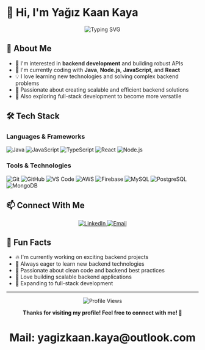 # 👋 Hi, I'm Yağız Kaan Kaya

<div align="center">
  <img src="https://readme-typing-svg.herokuapp.com?font=Fira+Code&weight=500&size=28&pause=1000&color=3B82F6&center=true&vCenter=true&width=435&lines=Backend+Developer;Java+%7C+Node.js+%7C+Databases;Passionate+about+coding" alt="Typing SVG" />
</div>

## 🚀 About Me

- 👀 I'm interested in **backend development** and building robust APIs
- 🌱 I'm currently coding with **Java**, **Node.js**, **JavaScript**, and **React**
- 💡 I love learning new technologies and solving complex backend problems
- 🎯 Passionate about creating scalable and efficient backend solutions
- 🔄 Also exploring full-stack development to become more versatile

## 🛠️ Tech Stack

### Languages & Frameworks

![Java](https://img.shields.io/badge/Java-ED8B00?style=for-the-badge&logo=openjdk&logoColor=white)
![JavaScript](https://img.shields.io/badge/JavaScript-F7DF1E?style=for-the-badge&logo=javascript&logoColor=black)
![TypeScript](https://img.shields.io/badge/TypeScript-007ACC?style=for-the-badge&logo=typescript&logoColor=white)
![React](https://img.shields.io/badge/React-20232A?style=for-the-badge&logo=react&logoColor=61DAFB)
![Node.js](https://img.shields.io/badge/Node.js-43853D?style=for-the-badge&logo=node.js&logoColor=white)

### Tools & Technologies

![Git](https://img.shields.io/badge/Git-F05032?style=for-the-badge&logo=git&logoColor=white)
![GitHub](https://img.shields.io/badge/GitHub-100000?style=for-the-badge&logo=github&logoColor=white)
![VS Code](https://img.shields.io/badge/VS_Code-007ACC?style=for-the-badge&logo=visual-studio-code&logoColor=white)
![AWS](https://img.shields.io/badge/AWS-FF9900?style=for-the-badge&logo=amazon-aws&logoColor=white)
![Firebase](https://img.shields.io/badge/Firebase-FFCA28?style=for-the-badge&logo=firebase&logoColor=black)
![MySQL](https://img.shields.io/badge/MySQL-4479A1?style=for-the-badge&logo=mysql&logoColor=white)
![PostgreSQL](https://img.shields.io/badge/PostgreSQL-316192?style=for-the-badge&logo=postgresql&logoColor=white)
![MongoDB](https://img.shields.io/badge/MongoDB-4EA94B?style=for-the-badge&logo=mongodb&logoColor=white)

## 📫 Connect With Me

<div align="center">
  <a href="https://www.linkedin.com/in/yağız-kaan-kaya1/" target="_blank">
    <img src="https://img.shields.io/badge/LinkedIn-0077B5?style=for-the-badge&logo=linkedin&logoColor=white" alt="LinkedIn" />
  </a>
  <a href="mailto:yagizkaan.kaya@outlook.com" target="_blank">
    <img src="https://img.shields.io/badge/Email-D14836?style=for-the-badge&logo=gmail&logoColor=white" alt="Email" />
  </a>
</div>

## 🎉 Fun Facts

- 🔥 I'm currently working on exciting backend projects
- 🎯 Always eager to learn new backend technologies
- 🌟 Passionate about clean code and backend best practices
- 🚀 Love building scalable backend applications
- 🔄 Expanding to full-stack development

---

<div align="center">
  <img src="https://komarev.com/ghpvc/?username=yagizkaan&style=flat-square&color=blue" alt="Profile Views" />
  
  **Thanks for visiting my profile! Feel free to connect with me! 🚀**
<h1>Mail: <span> yagizkaan.kaya@outlook.com </h1>
</div>
